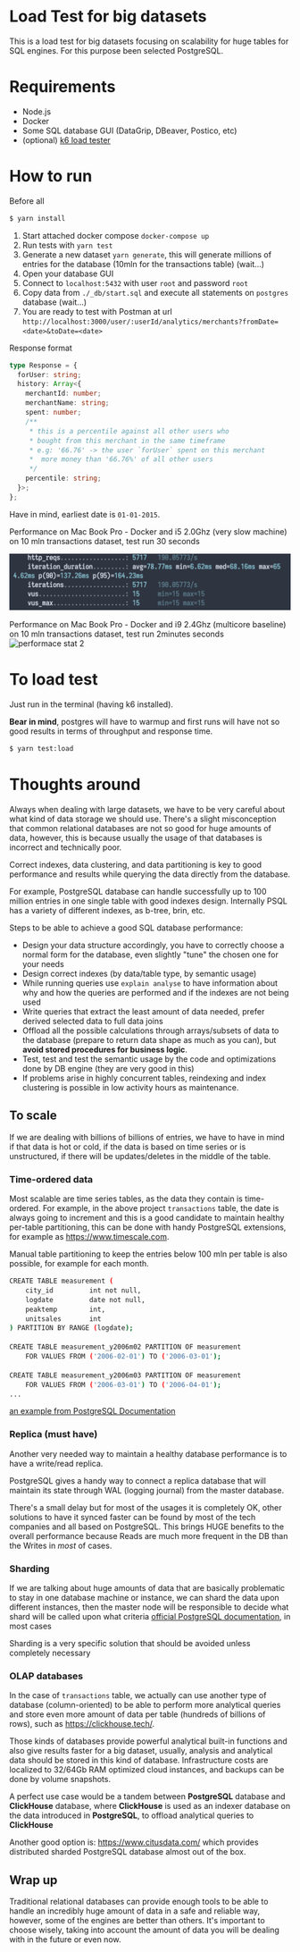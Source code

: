 # Load Test for big datasets

This is a load test for big datasets focusing on scalability for huge tables for SQL engines.
For this purpose been selected PostgreSQL.

# Requirements

- Node.js
- Docker
- Some SQL database GUI (DataGrip, DBeaver, Postico, etc)
- (optional) [k6 load tester](https://k6.io/docs/getting-started/installation/)

# How to run

Before all

```bash
$ yarn install
```

1. Start attached docker compose `docker-compose up`
2. Run tests with `yarn test`
3. Generate a new dataset `yarn generate`, this will generate millions of entries for the database (10mln for the transactions table) (wait...)
4. Open your database GUI
5. Connect to `localhost:5432` with user `root` and password `root`
6. Copy data from `./_db/start.sql` and execute all statements on `postgres` database (wait...)
7. You are ready to test with Postman at url `http://localhost:3000/user/:userId/analytics/merchants?fromDate=<date>&toDate=<date>`

Response format

```ts
type Response = {
  forUser: string;
  history: Array<{
    merchantId: number;
    merchantName: string;
    spent: number;
    /**
     * this is a percentile against all other users who
     * bought from this merchant in the same timeframe
     * e.g: '66.76' -> the user `forUser` spent on this merchant
     *  more money than '66.76%' of all other users
     */
    percentile: string;
  }>;
};
```

Have in mind, earliest date is `01-01-2015`.

Performance on Mac Book Pro - Docker and i5 2.0Ghz (very slow machine) on 10 mln transactions dataset, test run 30 seconds

![performace stat](./doc/perf.png)

Performance on Mac Book Pro - Docker and i9 2.4Ghz (multicore baseline) on 10 mln transactions dataset, test run 2minutes seconds
![performace stat 2](./doc/perf2.png)

# To load test

Just run in the terminal (having k6 installed).

**Bear in mind**, postgres will have to warmup and first runs will have not so good results in terms of throughput and response time.

```bash
$ yarn test:load
```

# Thoughts around

Always when dealing with large datasets, we have to be very careful about what kind of data storage we should use. There's a slight misconception that common relational databases are not so good for huge amounts of data, however, this is because usually the usage of that databases is incorrect and technically poor.

Correct indexes, data clustering, and data partitioning is key to good performance and results while querying the data directly from the database.

For example, PostgreSQL database can handle successfully up to 100 million entries in one single table with good indexes design. Internally PSQL has a variety of different indexes, as b-tree, brin, etc.

Steps to be able to achieve a good SQL database performance:

- Design your data structure accordingly, you have to correctly choose a normal form for the database, even slightly "tune" the chosen one for your needs
- Design correct indexes (by data/table type, by semantic usage)
- While running queries use `explain analyse` to have information about why and how the queries are performed and if the indexes are not being used
- Write queries that extract the least amount of data needed, prefer derived selected data to full data joins
- Offload all the possible calculations through arrays/subsets of data to the database (prepare to return data shape as much as you can), but **avoid stored procedures for business logic**.
- Test, test and test the semantic usage by the code and optimizations done by DB engine (they are very good in this)
- If problems arise in highly concurrent tables, reindexing and index clustering is possible in low activity hours as maintenance.

## To scale

If we are dealing with billions of billions of entries, we have to have in mind if that data is hot or cold, if the data is based on time series or is unstructured, if there will be updates/deletes in the middle of the table.

### Time-ordered data

Most scalable are time series tables, as the data they contain is time-ordered. For example, in the above project `transactions` table, the date is always going to increment and this is a good candidate to maintain healthy per-table partitioning, this can be done with handy PostgreSQL extensions, for example as https://www.timescale.com.

Manual table partitioning to keep the entries below 100 mln per table is also possible, for example for each month.

```bash
CREATE TABLE measurement (
    city_id         int not null,
    logdate         date not null,
    peaktemp        int,
    unitsales       int
) PARTITION BY RANGE (logdate);

CREATE TABLE measurement_y2006m02 PARTITION OF measurement
    FOR VALUES FROM ('2006-02-01') TO ('2006-03-01');

CREATE TABLE measurement_y2006m03 PARTITION OF measurement
    FOR VALUES FROM ('2006-03-01') TO ('2006-04-01');
...
```

[an example from PostgreSQL Documentation](https://www.postgresql.org/docs/10/ddl-partitioning.html)

### Replica (must have)

Another very needed way to maintain a healthy database performance is to have a write/read replica.

PostgreSQL gives a handy way to connect a replica database that will maintain its state through WAL (logging journal) from the master database.

There's a small delay but for most of the usages it is completely OK, other solutions to have it synced faster can be found by most of the tech companies and all based on PostgreSQL. This brings HUGE benefits to the overall performance because Reads are much more frequent in the DB than the Writes in _most_ of cases.

### Sharding

If we are talking about huge amounts of data that are basically problematic to stay in one database machine or instance, we can shard the data upon different instances, then the master node will be responsible to decide what shard will be called upon what criteria [official PostgreSQL documentation](https://wiki.postgresql.org/wiki/WIP_PostgreSQL_Sharding#:~:text=Sharding%20in%20database%20is%20the,one%20or%20more%20foreign%20servers), in most cases

Sharding is a very specific solution that should be avoided unless completely necessary

### OLAP databases

In the case of `transactions` table, we actually can use another type of database (column-oriented) to be able to perform more analytical queries and store even more amount of data per table (hundreds of billions of rows), such as https://clickhouse.tech/.

Those kinds of databases provide powerful analytical built-in functions and also give results faster for a big dataset, usually, analysis and analytical data should be stored in this kind of database. Infrastructure costs are localized to 32/64Gb RAM optimized cloud instances, and backups can be done by volume snapshots.

A perfect use case would be a tandem between **PostgreSQL** database and **ClickHouse** database, where **ClickHouse** is used as an indexer database on the data introduced in **PostgreSQL**, to offload analytical queries to **ClickHouse**

Another good option is: https://www.citusdata.com/ which provides distributed sharded PostgreSQL database almost out of the box.

## Wrap up

Traditional relational databases can provide enough tools to be able to handle an incredibly huge amount of data in a safe and reliable way, however, some of the engines are better than others. It's important to choose wisely, taking into account the amount of data you will be dealing with in the future or even now.
